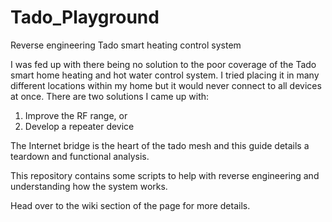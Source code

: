 
# Tado_Playground
Reverse engineering Tado smart heating control system

I was fed up with there being no solution to the poor coverage of the Tado smart home heating and hot water control system.  I tried placing it in many different locations within my home but it would never connect to all devices at once.  There are two solutions I came up with:
1. Improve the RF range, or
2. Develop a repeater device

The Internet bridge is the heart of the tado mesh and this guide details a teardown and functional analysis.

This repository contains some scripts to help with reverse engineering and understanding how the system works.

Head over to the wiki section of the page for more details.
